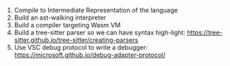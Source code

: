 1. Compile to Intermediate Representation of the language
2. Build an ast-walking interpreter
3. Build a compiler targeting Wasm VM
4. Build a tree-sitter parser so we can have syntax high-light: https://tree-sitter.github.io/tree-sitter/creating-parsers
5. Use VSC debug protocol to write a debugger: https://microsoft.github.io/debug-adapter-protocol/

